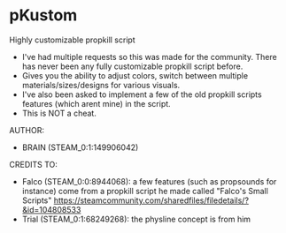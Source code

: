 # pKustom
Highly customizable propkill script

- I've had multiple requests so this was made for the community. There has never been any fully customizable propkill script before.
- Gives you the ability to adjust colors, switch between multiple materials/sizes/designs for various visuals.
- I've also been asked to implement a few of the old propkill scripts features (which arent mine) in the script.
- This is NOT a cheat.

AUTHOR:
  - BRAIN (STEAM_0:1:149906042)

CREDITS TO:
  - Falco (STEAM_0:0:8944068): a few features (such as propsounds for instance) come from a propkill script he made called "Falco's Small Scripts" https://steamcommunity.com/sharedfiles/filedetails/?&id=104808533
  - Trial (STEAM_0:1:68249268): the physline concept is from him
